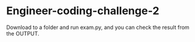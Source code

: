 # Engineer-coding-challenge-2

Download to a folder and run exam.py, and you can check the result from the OUTPUT.

